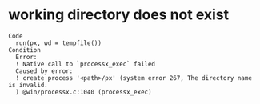 # working directory does not exist

    Code
      run(px, wd = tempfile())
    Condition
      Error:
      ! Native call to `processx_exec` failed
      Caused by error:
      ! create process '<path>/px' (system error 267, The directory name is invalid.
      ) @win/processx.c:1040 (processx_exec)

